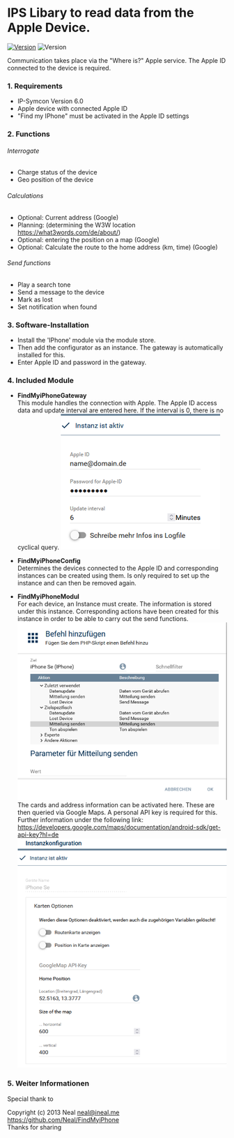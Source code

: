 # IPS Libary to read data from the Apple Device.
[![Version](https://img.shields.io/badge/Symcon-PHPModul-red.svg)](https://www.symcon.de/service/dokumentation/entwicklerbereich/sdk-tools/sdk-php/)
![Version](https://img.shields.io/badge/Symcon%20Version-6.0%20%3E-green.svg)

Communication takes place via the "Where is?" Apple service.
The Apple ID connected to the device is required.
### 1. Requirements

- IP-Symcon Version 6.0 
- Apple device with connected Apple ID
- "Find my IPhone" must be activated in the Apple ID settings

### 2. Functions

###### Interrogate
- Charge status of the device
- Geo position of the device

###### Calculations
- Optional: Current address (Google)
- Planning: (determining the W3W location https://what3words.com/de/about/)
- Optional: entering the position on a map (Google)
- Optional: Calculate the route to the home address (km, time) (Google)

###### Send functions
- Play a search tone
- Send a message to the device
- Mark as lost
- Set notification when found 

### 3. Software-Installation

- Install the 'IPhone' module via the module store.
- Then add the configurator as an instance. The gateway is automatically installed for this.
- Enter Apple ID and password in the gateway. 

### 4. Included Module 

- __FindMyiPhoneGateway__  
	This module handles the connection with Apple.
	The Apple ID access data and update interval are entered here.
	If the interval is 0, there is no cyclical query. 
	![Instanz](docs/Gateway_Config.png)

- __FindMyiPhoneConfig__  
	Determines the devices connected to the Apple ID and corresponding instances can be created using them.
	Is only required to set up the instance and can then be removed again. 

- __FindMyiPhoneModul__  
	For each device, an Instance must create.
	The information is stored under this instance.
	Corresponding actions have been created for this instance in order to be able to carry out the send functions.
	![Aktion](docs/Aktion.png)  
	The cards and address information can be activated here.
	These are then queried via Google Maps. A personal API key is required for this.
	Further information under the following link:
	https://developers.google.com/maps/documentation/android-sdk/get-api-key?hl=de  
	![Instanz](docs/Instanz_Config.png)
### 5. Weiter Informationen

Special thank to

Copyright (c) 2013 Neal <neal@ineal.me>  
https://github.com/Neal/FindMyiPhone  
Thanks for sharing